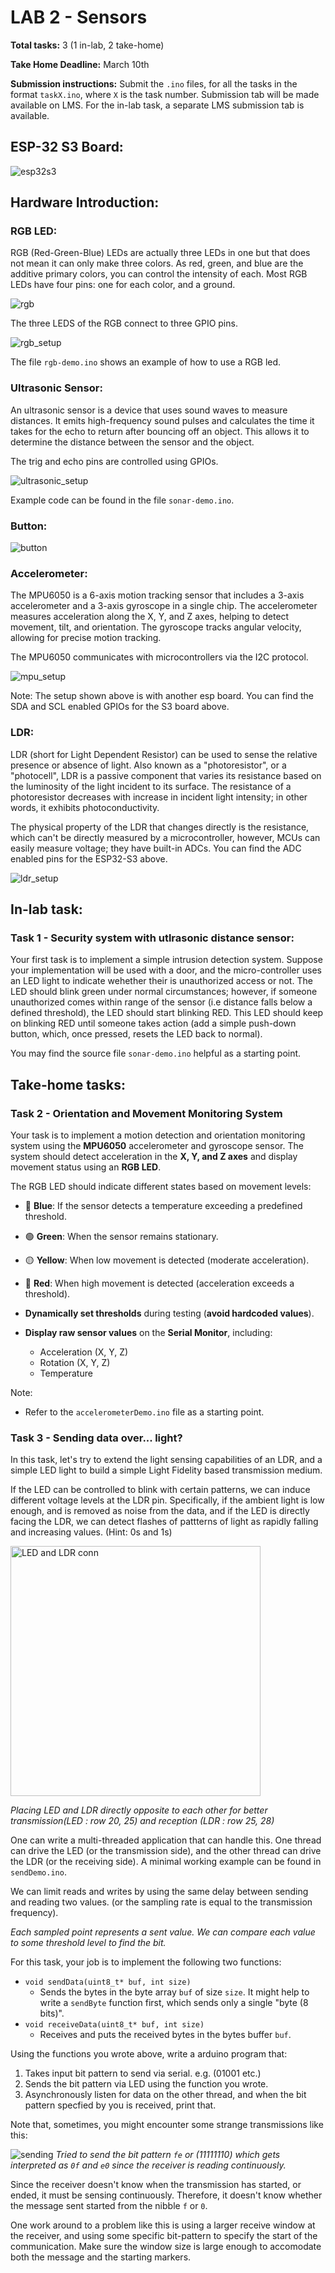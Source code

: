 # LAB 2 - Sensors
**Total tasks:** 3 (1 in-lab, 2 take-home)

**Take Home Deadline:** March 10th

**Submission instructions:** Submit the `.ino` files, for all the tasks in the format `taskX.ino`, where `X` is the task number. Submission tab will be made available on LMS. For the in-lab task, a separate LMS submission tab is available.

## ESP-32 S3 Board:

![esp32s3](images/esp32-S3-DevKitC-1-original-pinout-low.jpg)

## Hardware Introduction:

### RGB LED:

RGB (Red-Green-Blue) LEDs are actually three LEDs in one but that does not mean it can only make three colors. As red, green, and blue are the additive primary colors, you can control the intensity of each. Most RGB LEDs have four pins: one for each color, and a ground.

![rgb](images/rgb.png)

The three LEDS of the RGB connect to three GPIO pins.

![rgb_setup](images/rgb_setup.png)

The file `rgb-demo.ino` shows an example of how to use a RGB led.

### Ultrasonic Sensor:

An ultrasonic sensor is a device that uses sound waves to measure distances. It emits high-frequency sound pulses and calculates the time it takes for the echo to return after bouncing off an object. This allows it to determine the distance between the sensor and the object.

The trig and echo pins are controlled using GPIOs.

![ultrasonic_setup](images/ultrasonic_setup.png)

Example code can be found in the file `sonar-demo.ino`.

### Button:

![button](images/ezbutton_setup.jpeg)

### Accelerometer:

The MPU6050 is a 6-axis motion tracking sensor that includes a 3-axis accelerometer and a 3-axis gyroscope in a single chip. The accelerometer measures acceleration along the X, Y, and Z axes, helping to detect movement, tilt, and orientation. The gyroscope tracks angular velocity, allowing for precise motion tracking.

The MPU6050 communicates with microcontrollers via the I2C protocol.

![mpu_setup](images/mpu_setup.png)

Note: The setup shown above is with another esp board. You can find the SDA and SCL enabled GPIOs for the S3 board above.

### LDR:
LDR (short for Light Dependent Resistor) can be used to sense the relative presence or absence of light. Also known as a "photoresistor", or a "photocell", LDR is a passive component that varies its resistance based on the luminosity of the light incident to its surface. The resistance of a photoresistor decreases with increase in incident light intensity; in other words, it exhibits photoconductivity.

The physical property of the LDR that changes directly is the resistance, which can't be directly measured by a microcontroller, however, MCUs can easily measure voltage; they have built-in ADCs. You can find the ADC enabled pins for the ESP32-S3 above.

![ldr_setup](images/ldr_setup.png)

## In-lab task:

### Task 1 - Security system with utlrasonic distance sensor:
Your first task is to implement a simple intrusion detection system. Suppose your implementation will be used with a door, and the micro-controller uses an LED light to indicate wehether their is unauthorized access or not. The LED should blink green under normal circumstances; however, if someone unauthorized comes within range of the sensor (i.e distance falls below a defined threshold), the LED should start blinking RED. This LED should keep on blinking RED until someone takes action (add a simple push-down button, which, once pressed, resets the LED back to normal).​

You may find the source file `sonar-demo.ino` helpful as a starting point.

## Take-home tasks:

### Task 2 - Orientation and Movement Monitoring System

Your task is to implement a motion detection and orientation monitoring system using the **MPU6050** accelerometer and gyroscope sensor. The system should detect acceleration in the **X, Y, and Z axes** and display movement status using an **RGB LED**.

The RGB LED should indicate different states based on movement levels:

- 🔵 **Blue**: If the sensor detects a temperature exceeding a predefined threshold.
- 🟢 **Green**: When the sensor remains stationary.
- 🟡 **Yellow**: When low movement is detected (moderate acceleration).
- 🔴 **Red**: When high movement is detected (acceleration exceeds a threshold).

- **Dynamically set thresholds** during testing (**avoid hardcoded values**).
- **Display raw sensor values** on the **Serial Monitor**, including:
  - Acceleration (X, Y, Z)
  - Rotation (X, Y, Z)
  - Temperature

Note:
- Refer to the `accelerometerDemo.ino` file as a starting point.

### Task 3 - Sending data over... light?
In this task, let's try to extend the light sensing capabilities of an LDR, and a simple LED light to build a simple Light Fidelity based transmission medium. 

If the LED can be controlled to blink with certain patterns, we can induce different voltage levels at the LDR pin. Specifically, if the ambient light is low enough, and is removed as noise from the data, and if the LED is directly facing the LDR, we can detect flashes of pattterns of light as rapidly falling and increasing values. (Hint: 0s and 1s)

<img src="images/ldr_task3.png" alt="LED and LDR conn" width="400"/>

*Placing LED and LDR directly opposite to each other for better transmission(LED : row 20, 25) and reception (LDR : row 25, 28)*

One can write a multi-threaded application that can handle this. One thread can drive the LED (or the transmission side), and the other thread can drive the LDR (or the receiving side). A minimal working example can be found in `sendDemo.ino`.

We can limit reads and writes by using the same delay between sending and reading two values. (or the sampling rate is equal to the transmission frequency).

*Each sampled point represents a sent value. We can compare each value to some threshold level to find the bit.*

For this task, your job is to implement the following two functions:
- `void sendData(uint8_t* buf, int size)`
  - Sends the bytes in the byte array `buf` of size `size`. It might help to write a `sendByte` function first, which sends only a single "byte (8 bits)".
- `void receiveData(uint8_t* buf, int size)`
  - Receives and puts the received bytes in the bytes buffer `buf`. 

Using the functions you wrote above, write a arduino program that:
1. Takes input bit pattern to send via serial. e.g. (01001 etc.)
2. Sends the bit pattern via LED using the function you wrote.
3. Asynchronously listen for data on the other thread, and when the bit pattern specfied by you is received, print that.

Note that, sometimes, you might encounter some strange transmissions like this:

![sending](images/sending_example.png)
*Tried to send the bit pattern `fe` or (11111110) which gets interpreted as `0f` and `e0` since the receiver is reading continuously.*

Since the receiver doesn't know when the transmission has started, or ended, it must be sensing continuously. Therefore, it doesn't know whether the message sent started from the nibble `f` or `0`. 

One work around to a problem like this is using a larger receive window at the receiver, and using some specific bit-pattern to specify the start of the communication. Make sure the window size is large enough to accomodate both the message and the starting markers.